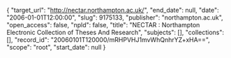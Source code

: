 {
  "target_url": "http://nectar.northampton.ac.uk/", 
  "end_date": null, 
  "date": "2006-01-01T12:00:00", 
  "slug": 9175133, 
  "publisher": "northampton.ac.uk", 
  "open_access": false, 
  "npld": false, 
  "title": "NECTAR : Northampton Electronic Collection of Theses And Research", 
  "subjects": [], 
  "collections": [], 
  "record_id": "20060101T120000/mRHPVHJ1mvWhQnhrYZ+xHA==", 
  "scope": "root", 
  "start_date": null
}

